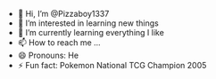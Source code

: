 - 👋 Hi, I’m @Pizzaboy1337
- 👀 I’m interested in learning new things
- 🌱 I’m currently learning everything I like
- 📫 How to reach me ...
- 😄 Pronouns: He
- ⚡ Fun fact: Pokemon National TCG Champion 2005

<!---
Pizzaboy1337/Pizzaboy1337 is a ✨ special ✨ repository because its `README.md` (this file) appears on your GitHub profile.
You can click the Preview link to take a look at your changes.
--->
